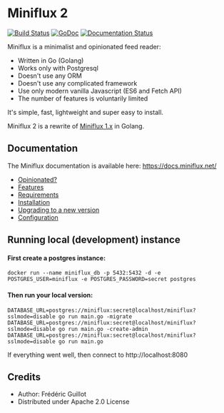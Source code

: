 Miniflux 2
==========
[![Build Status](https://travis-ci.org/miniflux/miniflux.svg?branch=master)](https://travis-ci.org/miniflux/miniflux)
[![GoDoc](https://godoc.org/github.com/miniflux/miniflux?status.svg)](https://godoc.org/github.com/miniflux/miniflux)
[![Documentation Status](https://readthedocs.org/projects/miniflux/badge/?version=latest)](https://docs.miniflux.net/)

Miniflux is a minimalist and opinionated feed reader:

- Written in Go (Golang)
- Works only with Postgresql
- Doesn't use any ORM
- Doesn't use any complicated framework
- Use only modern vanilla Javascript (ES6 and Fetch API)
- The number of features is voluntarily limited

It's simple, fast, lightweight and super easy to install.

Miniflux 2 is a rewrite of [Miniflux 1.x](https://github.com/miniflux/miniflux-legacy) in Golang.

Documentation
-------------

The Miniflux documentation is available here: <https://docs.miniflux.net/>

- [Opinionated?](https://docs.miniflux.net/en/latest/opinionated.html)
- [Features](https://docs.miniflux.net/en/latest/features.html)
- [Requirements](https://docs.miniflux.net/en/latest/requirements.html)
- [Installation](https://docs.miniflux.net/en/latest/installation.html)
- [Upgrading to a new version](https://docs.miniflux.net/en/latest/upgrade.html)
- [Configuration](https://docs.miniflux.net/en/latest/configuration.html)

Running local (development) instance
------------------------------------

#### First create a postgres instance:

```
docker run --name miniflux_db -p 5432:5432 -d -e POSTGRES_USER=miniflux -e POSTGRES_PASSWORD=secret postgres
```

#### Then run your local version:

```
DATABASE_URL=postgres://miniflux:secret@localhost/miniflux?sslmode=disable go run main.go -migrate
DATABASE_URL=postgres://miniflux:secret@localhost/miniflux?sslmode=disable go run main.go -create-admin
DATABASE_URL=postgres://miniflux:secret@localhost/miniflux?sslmode=disable go run main.go
```

If everything went well, then connect to http://localhost:8080

Credits
-------

- Author: Frédéric Guillot
- Distributed under Apache 2.0 License
